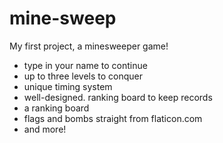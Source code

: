 # mine-sweep
My first project, a minesweeper game!
- type in your name to continue
- up to three levels to conquer
- unique timing system
- well-designed. ranking board to keep records
- a ranking board
- flags and bombs straight from flaticon.com
- and more!
